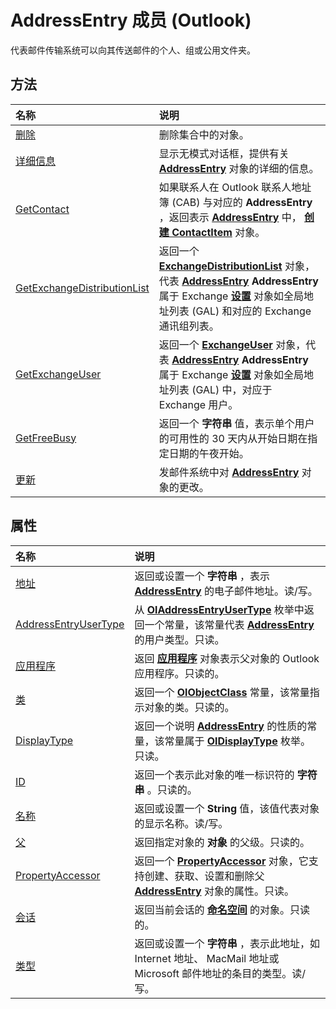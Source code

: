 
# AddressEntry 成员 (Outlook)


代表邮件传输系统可以向其传送邮件的个人、组或公用文件夹。


## 方法



|**名称**|**说明**|
|:-----|:-----|
|[删除](5aea93e6-cf3f-897a-41dd-5c5bfd59d4bb.md)|删除集合中的对象。|
|[详细信息](85457da6-c97a-387d-6c7e-40eb005b25aa.md)|显示无模式对话框，提供有关 **[AddressEntry](d4a0a85e-8bab-bc56-57bc-d70c3c570c8e.md)** 对象的详细的信息。|
|[GetContact](2364f180-475d-aff1-01e8-30a54e870404.md)|如果联系人在 Outlook 联系人地址簿 (CAB) 与对应的 **AddressEntry** ，返回表示 **[AddressEntry](d4a0a85e-8bab-bc56-57bc-d70c3c570c8e.md)** 中， **[创建 ContactItem](8e32093c-a678-f1fd-3f35-c2d8994d166f.md)** 对象。|
|[GetExchangeDistributionList](060ac302-b916-d85d-5ba8-c682894129e2.md)|返回一个 **[ExchangeDistributionList](2830dfba-6c0a-a81f-6b98-92ac2aafb59d.md)** 对象，代表 **[AddressEntry](d4a0a85e-8bab-bc56-57bc-d70c3c570c8e.md)** **AddressEntry** 属于 Exchange **[设置](84611afe-48b1-185b-df4b-0f004e7436ff.md)** 对象如全局地址列表 (GAL) 和对应的 Exchange 通讯组列表。|
|[GetExchangeUser](eaaafd52-42c9-7f6b-1acb-0b987496d604.md)|返回一个 **[ExchangeUser](6ec117d1-7fdb-aa36-b567-1242f8238df0.md)** 对象，代表 **[AddressEntry](d4a0a85e-8bab-bc56-57bc-d70c3c570c8e.md)** **AddressEntry** 属于 Exchange **[设置](84611afe-48b1-185b-df4b-0f004e7436ff.md)** 对象如全局地址列表 (GAL) 中，对应于 Exchange 用户。|
|[GetFreeBusy](8f3c7cbe-a4b5-ef5c-d7d3-1b38273f6f59.md)|返回一个 **字符串** 值，表示单个用户的可用性的 30 天内从开始日期在指定日期的午夜开始。|
|[更新](099d83cf-01ff-21f8-aabb-ccfd497bab24.md)|发邮件系统中对 **[AddressEntry](d4a0a85e-8bab-bc56-57bc-d70c3c570c8e.md)** 对象的更改。|

## 属性



|**名称**|**说明**|
|:-----|:-----|
|[地址](39241126-a652-47e0-17c9-4566efd7ca4f.md)|返回或设置一个 **字符串** ，表示 **[AddressEntry](d4a0a85e-8bab-bc56-57bc-d70c3c570c8e.md)** 的电子邮件地址。读/写。|
|[AddressEntryUserType](082ff106-c7c8-a505-fc82-170540d851fe.md)|从  **[OlAddressEntryUserType](9f128fe4-9981-e06a-d69c-ca7cf9107fe9.md)** 枚举中返回一个常量，该常量代表 **[AddressEntry](d4a0a85e-8bab-bc56-57bc-d70c3c570c8e.md)** 的用户类型。只读。|
|[应用程序](76593413-e1f0-0311-abe2-7efa7570edbb.md)|返回 **[应用程序](797003e7-ecd1-eccb-eaaf-32d6ddde8348.md)** 对象表示父对象的 Outlook 应用程序。只读的。|
|[类](59868f39-d557-aae2-49a9-0c6892122618.md)|返回一个 **[OlObjectClass](33d724b3-df3c-2a7f-a80f-93b66d96f588.md)** 常量，该常量指示对象的类。只读的。|
|[DisplayType](d61f5e35-d4d7-17c7-08e3-c0c1e3ce3f1f.md)|返回一个说明  **[AddressEntry](d4a0a85e-8bab-bc56-57bc-d70c3c570c8e.md)** 的性质的常量，该常量属于 **[OlDisplayType](356e5f75-8aa2-e28d-64ee-27b78348ba7a.md)** 枚举。只读。|
|[ID](06c806f1-5ca8-c46e-399d-c307e9428866.md)|返回一个表示此对象的唯一标识符的 **字符串** 。只读的。|
|[名称](30a754ab-6265-56e0-fbbf-55bec7fa1b11.md)|返回或设置一个 **String** 值，该值代表对象的显示名称。读/写。|
|[父](191bc4b8-0e55-8676-569f-7fde61033298.md)|返回指定对象的 **对象** 的父级。只读的。|
|[PropertyAccessor](6fc091ac-ee82-a246-952c-6a7e75051e9a.md)|返回一个  **[PropertyAccessor](2fc91e13-703c-3ec9-9066-ffee7144306c.md)** 对象，它支持创建、获取、设置和删除父 **[AddressEntry](d4a0a85e-8bab-bc56-57bc-d70c3c570c8e.md)** 对象的属性。只读。|
|[会话](e2fdc0ed-a470-eca7-0709-ea7938df3516.md)|返回当前会话的 **[命名空间](f0dcaa19-07f5-5d42-a3bf-2e42b7885644.md)** 的对象。只读的。|
|[类型](23c9da02-e687-cc1a-b505-0644289362e9.md)|返回或设置一个 **字符串** ，表示此地址，如 Internet 地址、 MacMail 地址或 Microsoft 邮件地址的条目的类型。读/写。|
